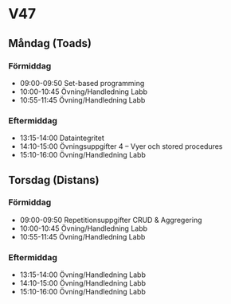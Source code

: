 # V47

## Måndag (Toads)
### Förmiddag
* 09:00-09:50 Set-based programming
* 10:00-10:45 Övning/Handledning Labb
* 10:55-11:45 Övning/Handledning Labb
### Eftermiddag
* 13:15-14:00 Dataintegritet
* 14:10-15:00 Övningsuppgifter 4 – Vyer och stored procedures
* 15:10-16:00 Övning/Handledning Labb

## Torsdag (Distans)
### Förmiddag
* 09:00-09:50 Repetitionsuppgifter CRUD & Aggregering
* 10:00-10:45 Övning/Handledning Labb
* 10:55-11:45 Övning/Handledning Labb
### Eftermiddag
* 13:15-14:00 Övning/Handledning Labb
* 14:10-15:00 Övning/Handledning Labb
* 15:10-16:00 Övning/Handledning Labb
